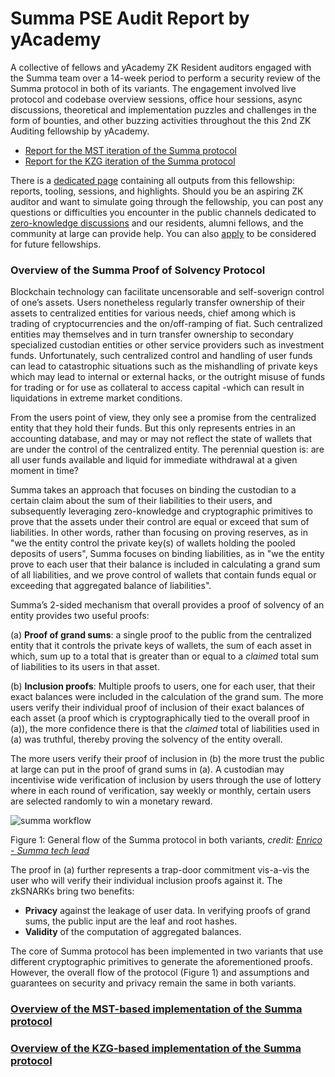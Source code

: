 # Summa PSE Audit Report by yAcademy

A collective of fellows and yAcademy ZK Resident auditors engaged with the Summa team over a 14-week period to perform a security review of the Summa protocol in both of its variants. The engagement involved live protocol and codebase overview sessions, office hour sessions, async discussions, theoretical and implementation puzzles and challenges in the form of bounties, and other buzzing activities throughout the this 2nd ZK Auditing fellowship by yAcademy.


- [Report for the MST iteration of the Summa protocol](./versionA.md)
- [Report for the KZG iteration of the Summa protocol](./versionB.md)

There is a [dedicated page](https://yacademy.dev) containing all outputs from this fellowship: reports, tooling, sessions, and highlights. Should you be an aspiring ZK auditor and want to simulate going through the fellowship, you can post any questions or difficulties you encounter in the public channels dedicated to [zero-knowledge discussions](https://discord.com/channels/877252171983360072/1106224054358261820) and our residents, alumni fellows, and the community at large can provide help. You can also [apply](https://yacademy.dev/fellowships) to be considered for future fellowships.


### Overview of the Summa Proof of Solvency Protocol

Blockchain technology can facilitate uncensorable and self-soverign control of one’s assets. Users nonetheless regularly transfer ownership of their assets to centralized entities for various needs, chief among which is trading of cryptocurrencies and the on/off-ramping of fiat. Such centralized entities may themselves and in turn transfer ownership to secondary specialized custodian entities or other service providers such as investment funds. Unfortunately, such centralized control and handling of user funds can lead to catastrophic situations such as the mishandling of private keys which may lead to internal or external hacks, or the outright misuse of funds for trading or for use as collateral to access capital -which can result in liquidations in extreme market conditions.

From the users point of view, they only see a promise from the centralized entity that they hold their funds. But this only represents entries in an accounting database, and may or may not reflect the state of wallets that are under the control of the centralized entity. The perennial question is: are all user funds available and liquid for immediate withdrawal at a given moment in time?

Summa takes an approach that focuses on binding the custodian to a certain claim about the sum of their liabilities to their users, and subsequently leveraging zero-knowledge and cryptographic primitives to prove that the assets under their control are equal or exceed that sum of liabilities. In other words, rather than focusing on proving reserves, as in "we the entity control the private key(s) of wallets holding the pooled deposits of users", Summa focuses on binding liabilities, as in "we the entity prove to each user that their balance is included in calculating a grand sum of all liabilities, and we prove control of wallets that contain funds equal or exceeding that aggregated balance of liabilities".

Summa’s 2-sided mechanism that overall provides a proof of solvency of an entity provides two useful proofs:

(a) **Proof of grand sums**: a single proof to the public from the centralized entity that it controls the private keys of wallets, the sum of each asset in which, sum up to a total that is greater than or equal to a *claimed* total sum of liabilities to its users in that asset.

(b) **Inclusion proofs**: Multiple proofs to users, one for each user, that their exact balances were included in the calculation of the grand sum. The more users verify their individual proof of inclusion of their exact balances of each asset (a proof which is cryptographically tied to the overall proof in (a)), the more confidence there is that the *claimed* total of liabilities used in (a) was truthful, thereby proving the solvency of the entity overall.

The more users verify their proof of inclusion in (b) the more trust the public at large can put in the proof of grand sums in (a). A custodian may incentivise wide verification of inclusion by users through the use of lottery where in each round of verification, say weekly or monthly, certain users are selected randomly to win a monetary reward.

![summa workflow](https://github.com/zBlock-2/audit-report/blob/main/assets/summa-workflow.png?raw=true)

Figure 1: General flow of the Summa protocol in both variants, *credit: [Enrico - Summa tech lead](https://docs.google.com/presentation/d/1xUcH8geMz6I1iD9Jx0kWsIZvUcVlii5Us3mM4Mb3HNg/edit#slide=id.p3)*

The proof in (a) further represents a trap-door commitment vis-a-vis the user who will verify their individual inclusion proofs against it. The zkSNARKs bring two benefits:

- **Privacy** against the leakage of user data. In verifying proofs of grand sums, the public input are the leaf and root hashes.
- **Validity** of the computation of aggregated balances.

The core of Summa protocol has been implemented in two variants that use different cryptographic primitives to generate the aforementioned proofs. However, the overall flow of the protocol (Figure 1) and assumptions and guarantees on security and privacy remain the same in both variants.

### [Overview of the MST-based implementation of the Summa protocol](./versionA.md#protocol-summary)

### [Overview of the KZG-based implementation of the Summa protocol](./versionB.md#protocol-summary)

